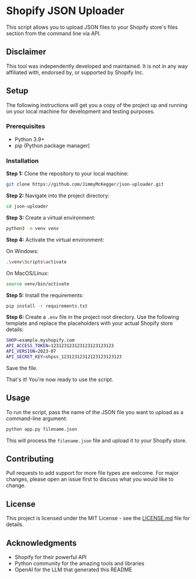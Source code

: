 # Shopify JSON Uploader

This script allows you to upload JSON files to your Shopify store's files section from the command line via API.

## Disclaimer
This tool was independently developed and maintained. It is not in any way affiliated with, endorsed by, or supported by Shopify Inc.

## Setup

The following instructions will get you a copy of the project up and running on your local machine for development and testing purposes.

### Prerequisites

- Python 3.9+
- pip (Python package manager)

### Installation

**Step 1:** Clone the repository to your local machine:

```bash
git clone https://github.com/JimmyMcKegger/json-uploader.git
```

**Step 2:** Navigate into the project directory:

```bash
cd json-uploader
```

**Step 3:** Create a virtual environment:

```bash
python3 -m venv venv
```

**Step 4:** Activate the virtual environment:

On Windows:

```bash
.\venv\Scripts\activate
```

On MacOS/Linux:

```bash
source venv/bin/activate
```

**Step 5:** Install the requirements:

```bash
pip install -r requirements.txt
```

**Step 6:** Create a `.env` file in the project root directory. Use the following template and replace the placeholders with your actual Shopify store details:

```bash
SHOP=example.myshopify.com
API_ACCESS_TOKEN=123123123123123123123123
API_VERSION=2023-07
API_SECRET_KEY=shpss_12312312312123123123123
```

Save the file.

That's it! You're now ready to use the script.

## Usage

To run the script, pass the name of the JSON file you want to upload as a command-line argument:

```bash
python app.py filename.json
```

This will process the `filename.json` file and upload it to your Shopify store.

## Contributing

Pull requests to add support for more file types are welcome. For major changes, please open an issue first to discuss what you would like to change.

## License

This project is licensed under the MIT License - see the [LICENSE.md](LICENSE.md) file for details.

## Acknowledgments

* Shopify for their powerful API
* Python community for the amazing tools and libraries
* OpenAI for the LLM that generated this README
